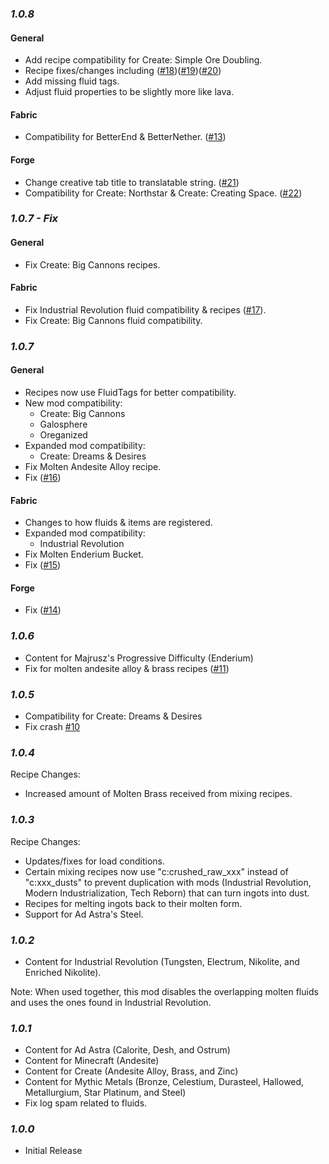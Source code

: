 ### ***1.0.8***

#### General
* Add recipe compatibility for Create: Simple Ore Doubling. 
* Recipe fixes/changes  including ([#18](https://github.com/AverageAnime/create-metalwork/issues/18))([#19](https://github.com/AverageAnime/create-metalwork/issues/19))([#20](https://github.com/AverageAnime/create-metalwork/issues/20))
* Add missing fluid tags.
* Adjust fluid properties to be slightly more like lava.

#### Fabric
* Compatibility for BetterEnd & BetterNether. ([#13](https://github.com/AverageAnime/create-metalwork/issues/13))

#### Forge
* Change creative tab title to translatable string. ([#21](https://github.com/AverageAnime/create-metalwork/issues/21))
* Compatibility for Create: Northstar & Create: Creating Space. ([#22](https://github.com/AverageAnime/create-metalwork/issues/22))


### ***1.0.7 - Fix***

#### General

* Fix Create: Big Cannons recipes.

#### Fabric

* Fix Industrial Revolution fluid compatibility & recipes ([#17](https://github.com/AverageAnime/create-metalwork/issues/17)).
* Fix Create: Big Cannons fluid compatibility.

### ***1.0.7***

#### General

* Recipes now use FluidTags for better compatibility.
* New mod compatibility:
  * Create: Big Cannons
  * Galosphere
  * Oreganized
* Expanded mod compatibility:
  * Create: Dreams & Desires
* Fix Molten Andesite Alloy recipe.
* Fix ([#16](https://github.com/AverageAnime/create-metalwork/issues/16))

#### Fabric

* Changes to how fluids & items are registered.
* Expanded mod compatibility:
  * Industrial Revolution
* Fix Molten Enderium Bucket.
* Fix ([#15](https://github.com/AverageAnime/create-metalwork/issues/15))

#### Forge

* Fix ([#14](https://github.com/AverageAnime/create-metalwork/issues/14))

### ***1.0.6***

* Content for Majrusz's Progressive Difficulty (Enderium)
* Fix for molten andesite alloy & brass recipes ([#11](https://github.com/AverageAnime/create-metalwork/issues/11))

### ***1.0.5***

* Compatibility for Create: Dreams & Desires
* Fix crash [#10](https://github.com/AverageAnime/create-metalwork/issues/10)

### ***1.0.4***

Recipe Changes:
* Increased amount of Molten Brass received from mixing recipes. 

### ***1.0.3***

Recipe Changes:
* Updates/fixes for load conditions.
* Certain mixing recipes now use "c:crushed_raw_xxx" instead of "c:xxx_dusts" to prevent duplication with mods (Industrial Revolution, Modern Industrialization, Tech Reborn) that can turn ingots into dust.
* Recipes for melting ingots back to their molten form.
* Support for Ad Astra's Steel.

### ***1.0.2***

* Content for Industrial Revolution (Tungsten, Electrum, Nikolite, and Enriched Nikolite). 

Note: When used together, this mod disables the overlapping molten fluids and uses the ones found in Industrial Revolution. 

### ***1.0.1***

* Content for Ad Astra (Calorite, Desh, and Ostrum)
* Content for Minecraft (Andesite)
* Content for Create (Andesite Alloy, Brass, and Zinc)
* Content for Mythic Metals (Bronze, Celestium, Durasteel, Hallowed, Metallurgium, Star Platinum, and Steel)
* Fix log spam related to fluids.

### ***1.0.0***

* Initial Release